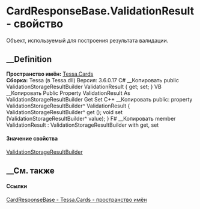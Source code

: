 # CardResponseBase.ValidationResult - свойство
Объект, используемый для построения результата валидации.
## __Definition
 **Пространство имён:** [Tessa.Cards](N_Tessa_Cards.htm)  
 **Сборка:** Tessa (в Tessa.dll) Версия: 3.6.0.17
C# __Копировать
     public ValidationStorageResultBuilder ValidationResult { get; set; }
VB __Копировать
     Public Property ValidationResult As ValidationStorageResultBuilder
    	Get
    	Set
C++ __Копировать
     public:
    property ValidationStorageResultBuilder^ ValidationResult {
    	ValidationStorageResultBuilder^ get ();
    	void set (ValidationStorageResultBuilder^ value);
    }
F# __Копировать
     member ValidationResult : ValidationStorageResultBuilder with get, set
#### Значение свойства
[ValidationStorageResultBuilder](T_Tessa_Platform_Validation_ValidationStorageResultBuilder.htm)
##  __См. также
#### Ссылки
[CardResponseBase - ](T_Tessa_Cards_CardResponseBase.htm)
[Tessa.Cards - пространство имён](N_Tessa_Cards.htm)
